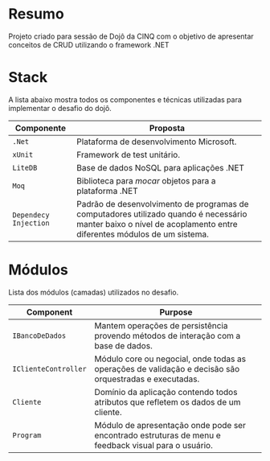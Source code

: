 # Resumo

Projeto criado para sessão de Dojô da CINQ com o objetivo de apresentar conceitos de CRUD utilizando o framework .NET

# Stack

A lista abaixo mostra todos os componentes e técnicas utilizadas para implementar o desafio do dojô.

|Componente         |Proposta                                 |
|------------------|----------------------------------------|
|`.Net`          |Plataforma de desenvolvimento Microsoft. |
|`xUnit`           |Framework de test unitário. |
|`LiteDB` |Base de dados NoSQL para aplicações .NET |
|`Moq` |Biblioteca para _mocar_ objetos para a plataforma .NET |
|`Dependecy Injection`       |Padrão de desenvolvimento de programas de computadores utilizado quando é necessário manter baixo o nível de acoplamento entre diferentes módulos de um sistema. |

# Módulos

Lista dos módulos (camadas) utilizados no desafio.

|Component               |Purpose                        |
|------------------------|-------------------------------|
|`IBancoDeDados`       |Mantem operações de persistência provendo métodos de interação com a base de dados.|
|`IClienteController`          |Módulo core ou negocial, onde todas as operações de validação e decisão são orquestradas e executadas.|
|`Cliente`          |Domínio da aplicação contendo todos atributos que refletem os dados de um cliente.|
|`Program` |Módulo de apresentação onde pode ser encontrado estruturas de menu e feedback visual para o usuário.|

